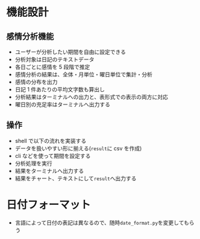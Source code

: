 # 機能設計

## 感情分析機能

- ユーザーが分析したい期間を自由に設定できる
- 分析対象は日記のテキストデータ
- 各日ごとに感情を 5 段階で推定
- 感情分析の結果は、全体・月単位・曜日単位で集計・分析
- 感情の分布を出力
- 日記 1 件あたりの平均文字数も算出し
- 分析結果はターミナルへの出力と、表形式での表示の両方に対応
- 曜日別の充足率はターミナルへ出力する

## 操作

- shell で以下の流れを実装する
- データを扱いやすい形に揃える(`result`に csv を作成)
- cli などを使って期間を設定する
- 分析処理を実行
- 結果をターミナルへ出力する
- 結果をチャート、テキストにして`result`へ出力する

# 日付フォーマット

- 言語によって日付の表記は異なるので、随時`date_format.py`を変更してもらう
